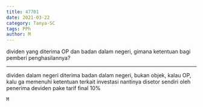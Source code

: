```yaml
---
title: 47701
date: 2021-03-22
category: Tanya-SC
tags: PPh
author: M
---
```


dividen yang diterima OP dan badan dalam negeri, gimana ketentuan bagi pemberi penghasilannya?

---

dividen dalam negeri diterima badan dalam negeri, bukan objek, kalau OP, kalu ga memenuhi ketentuan terkait investasi nantinya disetor sendiri oleh penerima deviden pake tarif final 10%

`M`
